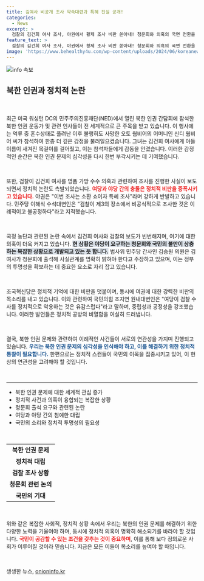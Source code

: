 ```yaml
---
title: 김여사 비공개 조사 약속대련과 특혜 진실 공개!
categories:
  - News
excerpt: >
  검찰의 김건희 여사 조사, 야권에서 황제 조사 비판 쏟아내! 청문회와 의혹의 국면 전환을 위한 꼼수라는 주장까지. 과연 무혐의 처분의 배경은?
feature_text: >
  검찰의 김건희 여사 조사, 야권에서 황제 조사 비판 쏟아내! 청문회와 의혹의 국면 전환을 위한 꼼수라는 주장까지. 과연 무혐의 처분의 배경은?
image: 'https://www.behealthy4u.com/wp-content/uploads/2024/06/koreanews.jpg'
---
```


<p><img src="https://www.behealthy4u.com/wp-content/uploads/2024/06/koreanews.jpg" alt="info 속보" /></p>

<h2 data-ke-size="size26">북한 인권과 정치적 논란</h2>

<p data-ke-size="size16">&nbsp;</p>

<p data-ke-size="size16">최근 미국 워싱턴 DC의 민주주의진흥재단(NED)에서 열린 북한 인권 간담회에 참석한 북한 인권 운동가 및 관련 인사들이 전 세계적으로 큰 주목을 받고 있습니다. 이 행사에는 억류 중 혼수상태로 풀려난 이후 불행히도 사망한 오토 웜비어의 어머니인 신디 웜비어 씨가 참석하여 한층 더 깊은 감정을 불러일으켰습니다. 그녀는 김건희 여사에게 아들 이름이 새겨진 목걸이를 걸어줬고, 이는 참석자들에게 감동을 안겼습니다. 이러한 감정적인 순간은 북한 인권 문제의 심각성을 다시 한번 부각시키는 데 기여했습니다.</p>

<p data-ke-size="size16">&nbsp;</p>

<p data-ke-size="size16">또한, 검찰이 김건희 여사를 명품 가방 수수 의혹과 관련하여 조사를 진행한 사실이 보도되면서 정치적 논란도 촉발되었습니다. <b><span style="color: #ee2323;">여당과 야당 간의 충돌은 정치적 비판을 증폭시키고 있습니다.</span></b> 야권은 "이번 조사는 소환 쇼이자 특혜 조사"라며 강하게 반발하고 있습니다. 민주당 이해식 수석대변인은 "검찰이 제3의 장소에서 비공식적으로 조사한 것은 이례적이고 불공정하다"라고 지적했습니다.</p>

<p data-ke-size="size16">&nbsp;</p>

<p data-ke-size="size16">국정 농단과 관련된 논란 속에서 김건희 여사와 검찰의 보도가 빈번해지며, 여기에 대한 의혹이 더욱 커지고 있습니다. <b><span style="background-color: #21538527;">현 상황은 야당이 요구하는 청문회와 국민의 불만이 상충하는 복잡한 상황으로 개발되고 있는 듯 합니다.</span></b> 법사위 민주당 간사인 김승원 의원은 김 여사가 청문회에 출석해 사실관계를 명확히 밝혀야 한다고 주장하고 있으며, 이는 정부의 투명성을 확보하는 데 중요한 요소로 자리 잡고 있습니다.</p>

<p data-ke-size="size16">&nbsp;</p>

<p data-ke-size="size16">조국혁신당은 정치적 기억에 대한 비판을 덧붙이며, 동시에 여권에 대한 강력한 비판의 목소리를 내고 있습니다. 이와 관련하여 국민의힘 조지연 원내대변인은 "여당이 검찰 수사를 정치적으로 악용하는 것은 유감스럽다"라고 말하며, 중립성과 공정성을 강조했습니다. 이러한 발언들은 정치적 공방의 비열함을 여실히 드러냅니다.</p>

<p data-ke-size="size16">&nbsp;</p>

<p data-ke-size="size16">결국, 북한 인권 문제와 관련하여 이례적인 사건들이 서로의 연관성을 가지며 진행되고 있습니다. <b><span style="color: #1a5490;">우리는 북한 인권 문제의 심각성을 인식해야 하고, 이를 해결하기 위한 정치적 통찰이 필요합니다.</span></b> 한편으로는 정치적 스캔들이 국민의 이목을 집중시키고 있어, 이 현상의 연관성을 고려해야 할 것입니다.</p>

<p data-ke-size="size16">&nbsp;</p>

<hr>

<ul>
<li>북한 인권 문제에 대한 세계적 관심 증가</li>
<li>정치적 사건과 의혹이 융합되는 복잡한 상황</li>
<li>청문회 출석 요구와 관련된 논란</li>
<li>여당과 야당 간의 첨예한 대립</li>
<li>국민의 소리와 정치적 투명성의 필요성</li>
</ul>

<p data-ke-size="size16">&nbsp;</p>

<table>
<tr>
<td style="text-align: center; height: 17px;"><b>북한 인권 문제</b></td>
</tr>
<tr>
<td style="text-align: center; height: 17px;"><b>정치적 대립</b></td>
</tr>
<tr>
<td style="text-align: center; height: 17px;"><b>검찰 조사 상황</b></td>
</tr>
<tr>
<td style="text-align: center; height: 17px;"><b>청문회 관련 논의</b></td>
</tr>
<tr>
<td style="text-align: center; height: 17px;"><b>국민의 기대</b></td>
</tr>
</table>

<p data-ke-size="size16">&nbsp;</p>

<p data-ke-size="size16">위와 같은 복잡한 사회적, 정치적 상황 속에서 우리는 북한의 인권 문제를 해결하기 위한 다양한 노력을 기울여야 하며, 동시에 정치적 의혹이 명확히 해소되기를 바라야 할 것입니다. <b><span style="color: #ee2323;">국민이 공감할 수 있는 조건을 갖추는 것이 중요하며</span></b>, 이를 통해 보다 정의로운 사회가 이루어질 것이라 믿습니다. 지금은 모든 이들이 목소리를 높여야 할 때입니다.</p>

<p data-ke-size="size16">&nbsp;</p>
생생한 뉴스, <a href="https://onioninfo.kr" rel="dofollow">onioninfo.kr</a>



